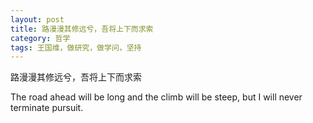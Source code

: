 ```yaml
---
layout: post
title: 路漫漫其修远兮，吾将上下而求索
category: 哲学
tags: 王国维，做研究，做学问，坚持
---
```



路漫漫其修远兮，吾将上下而求索

The road ahead will be long and the climb will be steep, but I will never terminate pursuit.